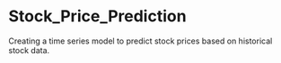 # Stock_Price_Prediction
Creating a time series model to predict stock prices based on historical stock data.
